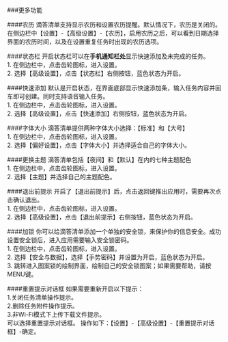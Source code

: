 ###更多功能

####农历
滴答清单支持显示农历和设置农历提醒。默认情况下，农历是关闭的。
在侧边栏中【设置】-【高级设置】-【农历】，启用农历之后，可以看到日期选择界面的农历时间，以及在设置重复任务时出现的农历选项。

####状态栏
开启状态栏可以在**手机通知栏处**显示快速添加及未完成的任务。
<br>1. 在侧边栏中，点击齿轮图标，进入设置。
<br>2. 选择【高级设置】，点击【状态栏】右侧按钮，蓝色状态为开启。

####快速添加
默认是开启状态，在界面底部显示快速添加条，输入任务内容并回车即可创建。同时支持语音输入任务。
<br>1. 在侧边栏中，点击齿轮图标，进入设置。
<br>2. 选择【高级设置】，点击【快速添加】右侧按钮，蓝色状态为开启。

####字体大小
滴答清单提供两种字体大小选择：【标准】和【大号】
<br>1. 在侧边栏中，点击齿轮图标，进入设置。
<br>2. 选择【偏好设置】，点击【字体大小】并选择适合自己的字体大小。

####更换主题
滴答清单包括【夜间】和【默认】在内的七种主题配色
<br>1. 在侧边栏中，点击齿轮图标，进入设置。
<br>2. 选择【主题】并选择自己的主题配色。

####退出前提示
开启了【退出前提示】后，点击返回键推出应用时，需要再次点击确认退出。
<br>1. 在侧边栏中，点击齿轮图标，进入设置。
<br>2. 选择【高级设置】，点击【退出前提示】右侧按钮，蓝色状态为开启。

####加锁
你可以给滴答清单添加一个单独的安全锁，来保护你的信息安全。成功设置安全锁后，进入应用需要输入安全锁密码。
<br>1. 在侧边栏中，点击齿轮图标，进入设置。
<br>2. 选择【安全与数据】，选择【手势密码】并设置为开启，蓝色状态为开启。
<br>3. 跳转进入图案锁的绘制界面，绘制自己的安全锁图案；如果需要帮助，请按MENU键。

####重置提示对话框
如果需要重新开启以下提示：
<br >1.关闭任务清单操作提示。
<br >2.删除任务附件操作提示。
<br >3.非Wi-Fi模式下上传下载文件提示。
<br >可以选择重置提示对话框。
操作如下：【设置】-【高级设置】-【重置提示对话框】-确定。
